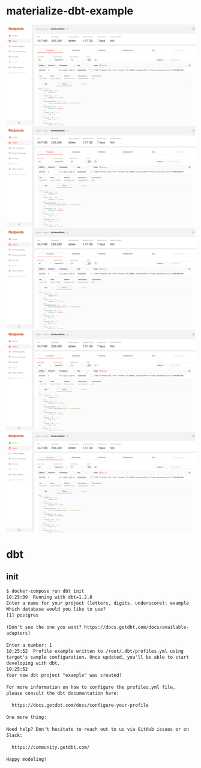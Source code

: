 # materialize-dbt-example

![](documentation/images/redpanda.png)
![](documentation/images/metabase/metabase_1.png)
![](documentation/images/metabase/metabase_2.png)
![](documentation/images/metabase/metabase_3.png)
![](documentation/images/metabase/metabase_4.png)

# dbt

## init
```
$ docker-compose run dbt init 
10:25:39  Running with dbt=1.2.0
Enter a name for your project (letters, digits, underscore): example
Which database would you like to use?
[1] postgres

(Don't see the one you want? https://docs.getdbt.com/docs/available-adapters)

Enter a number: 1
10:25:52  Profile example written to /root/.dbt/profiles.yml using target's sample configuration. Once updated, you'll be able to start developing with dbt.
10:25:52  
Your new dbt project "example" was created!

For more information on how to configure the profiles.yml file,
please consult the dbt documentation here:

  https://docs.getdbt.com/docs/configure-your-profile

One more thing:

Need help? Don't hesitate to reach out to us via GitHub issues or on Slack:

  https://community.getdbt.com/

Happy modeling!
```
